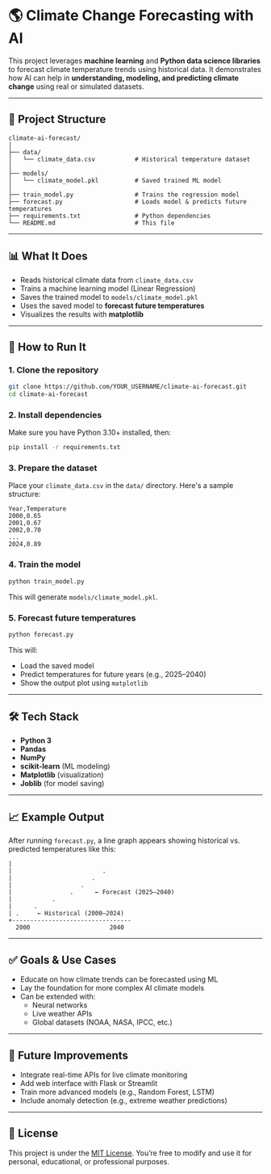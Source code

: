 # 🌎 Climate Change Forecasting with AI

This project leverages **machine learning** and **Python data science libraries** to forecast climate temperature trends using historical data. It demonstrates how AI can help in **understanding, modeling, and predicting climate change** using real or simulated datasets.

---

## 📁 Project Structure

```
climate-ai-forecast/
│
├── data/
│   └── climate_data.csv           # Historical temperature dataset
│
├── models/
│   └── climate_model.pkl          # Saved trained ML model
│
├── train_model.py                 # Trains the regression model
├── forecast.py                    # Loads model & predicts future temperatures
├── requirements.txt               # Python dependencies
└── README.md                      # This file
```

---

## 📊 What It Does

- Reads historical climate data from `climate_data.csv`
- Trains a machine learning model (Linear Regression)
- Saves the trained model to `models/climate_model.pkl`
- Uses the saved model to **forecast future temperatures**
- Visualizes the results with **matplotlib**

---

## 🔧 How to Run It

### 1. Clone the repository

```bash
git clone https://github.com/YOUR_USERNAME/climate-ai-forecast.git
cd climate-ai-forecast
```

### 2. Install dependencies

Make sure you have Python 3.10+ installed, then:

```bash
pip install -r requirements.txt
```

### 3. Prepare the dataset

Place your `climate_data.csv` in the `data/` directory. Here's a sample structure:

```csv
Year,Temperature
2000,0.65
2001,0.67
2002,0.70
...
2024,0.89
```

### 4. Train the model

```bash
python train_model.py
```

This will generate `models/climate_model.pkl`.

### 5. Forecast future temperatures

```bash
python forecast.py
```

This will:
- Load the saved model
- Predict temperatures for future years (e.g., 2025–2040)
- Show the output plot using `matplotlib`

---

## 🛠 Tech Stack

- **Python 3**
- **Pandas**
- **NumPy**
- **scikit-learn** (ML modeling)
- **Matplotlib** (visualization)
- **Joblib** (for model saving)

---

## 📈 Example Output

After running `forecast.py`, a line graph appears showing historical vs. predicted temperatures like this:

```
|                               
|                         .      
|                      .         
|                   .            
|                .      ← Forecast (2025–2040)
|           .             
|      .                   
| .     ← Historical (2000–2024)
+---------------------------------
  2000                      2040
```

---

## ✅ Goals & Use Cases

- Educate on how climate trends can be forecasted using ML
- Lay the foundation for more complex AI climate models
- Can be extended with:
  - Neural networks
  - Live weather APIs
  - Global datasets (NOAA, NASA, IPCC, etc.)

---

## 🔮 Future Improvements

- Integrate real-time APIs for live climate monitoring  
- Add web interface with Flask or Streamlit  
- Train more advanced models (e.g., Random Forest, LSTM)  
- Include anomaly detection (e.g., extreme weather predictions)

---

## 📄 License

This project is under the [MIT License](LICENSE). You’re free to modify and use it for personal, educational, or professional purposes.
